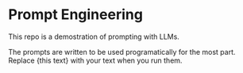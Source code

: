# Prompt Engineering

This repo is a demostration of prompting with LLMs.

The prompts are written to be used programatically for the most part. Replace {this text} with your text when you run them.
